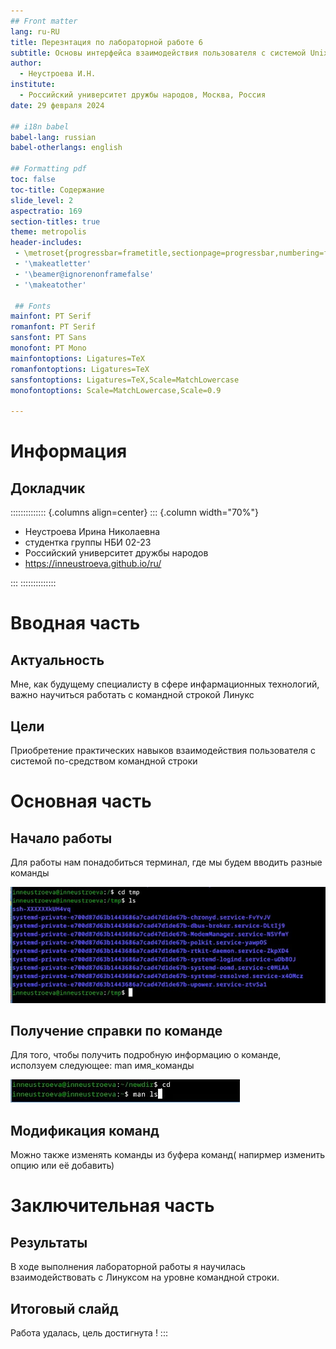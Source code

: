 ```yaml
---
## Front matter
lang: ru-RU
title: Перезнтация по лабораторной работе 6
subtitle: Основы интерфейса взаимодействия пользователя с системой Unix на уровне командной строки
author:
  - Неустроева И.Н.
institute:
  - Российский университет дружбы народов, Москва, Россия
date: 29 февраля 2024

## i18n babel
babel-lang: russian
babel-otherlangs: english

## Formatting pdf
toc: false
toc-title: Содержание
slide_level: 2
aspectratio: 169
section-titles: true
theme: metropolis
header-includes:
 - \metroset{progressbar=frametitle,sectionpage=progressbar,numbering=fraction}
 - '\makeatletter'
 - '\beamer@ignorenonframefalse'
 - '\makeatother'
 
 ## Fonts
mainfont: PT Serif
romanfont: PT Serif
sansfont: PT Sans
monofont: PT Mono
mainfontoptions: Ligatures=TeX
romanfontoptions: Ligatures=TeX
sansfontoptions: Ligatures=TeX,Scale=MatchLowercase
monofontoptions: Scale=MatchLowercase,Scale=0.9
 
---
```


# Информация

## Докладчик

:::::::::::::: {.columns align=center}
::: {.column width="70%"}

  * Неустроева Ирина Николаевна
  * студентка группы НБИ 02-23
  * Российский университет дружбы народов
  * <https://inneustroeva.github.io/ru/>

:::
::::::::::::::

# Вводная часть

## Актуальность 

Мне, как будущему специалисту в сфере инфармационных технологий, важно научиться работать с командной строкой Линукс

## Цели 

Приобретение практических навыков взаимодействия пользователя с системой по-средством командной строки

# Основная часть
 
## Начало работы

Для работы нам понадобиться терминал, где мы будем вводить разные команды

![](image/1.jpg)

## Получение справки по команде

Для того, чтобы получить подробную информацию о команде, исползуем следующее: man имя_команды

![](image/2.jpg)

## Модификация команд

Можно также изменять команды из буфера команд( напирмер изменить опцию или её добавить)

# Заключительная часть

## Результаты

В ходе выполнения лабораторной работы я научилась взаимодействовать с Линуксом на уровне командной строки.

## Итоговый слайд

Работа удалась, цель достигнута !
:::






